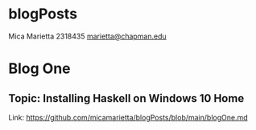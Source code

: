 # blogPosts
Mica Marietta
2318435
marietta@chapman.edu

# Blog One
## Topic: Installing Haskell on Windows 10 Home
Link: https://github.com/micamarietta/blogPosts/blob/main/blogOne.md
